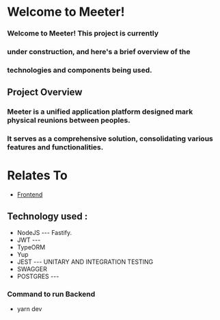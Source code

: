 # Welcome to Meeter!

### Welcome to Meeter! This project is currently 
### under construction, and here's a brief overview of the 
### technologies and components being used.

## Project Overview
### Meeter is a unified application platform designed mark physical reunions between peoples.
### It serves as a comprehensive solution, consolidating various features and functionalities.

# Relates To
- [Frontend](https://github.com/nashjunior/meeter-frontend/blob/main/README.md)


## Technology used :
-  NodeJS --- Fastify.
-  JWT ---
-  TypeORM
-  Yup
-  JEST ---  UNITARY AND INTEGRATION TESTING
-  SWAGGER
-  POSTGRES --- 


### Command to run Backend
-  yarn dev

